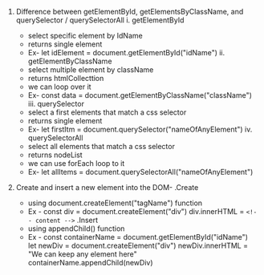 1. Difference between getElementById, getElementsByClassName, and querySelector / querySelectorAll
  i. getElementById
      - select specific element by IdName
      - returns single element
      - Ex-
          let idElement = document.getElementById("idName")
  ii. getElementByClassName
      - select multiple element by className
      - returns htmlCollecttion
      - we can loop over it
      - Ex-
          const data = document.getElementByClassName("className")
  iii. querySelector
      - select a first elements that match a css selector
      - returns single element
      - Ex- 
          let firstItm = document.querySelector("nameOfAnyElement")
  iv. querySelectorAll
      - select all elements that match a css selector
      - returns nodeList
      - we can use forEach loop to it
      - Ex-
          let allItems = document.querySelectorAll("nameOfAnyElement")

2. Create and insert a new element into the DOM-
  .Create
    - using document.createElement("tagName") function
    - Ex - 
        const div = document.createElement("div")
        div.innerHTML = `
          <!-- content -->
        `
  .Insert
    - using appendChild() function
    - Ex - 
        const containerName = document.getElementById("idName")
        let newDiv = document.createElement("div")
        newDiv.innerHTML = "We can keep any element here"
        containerName.appendChild(newDiv)